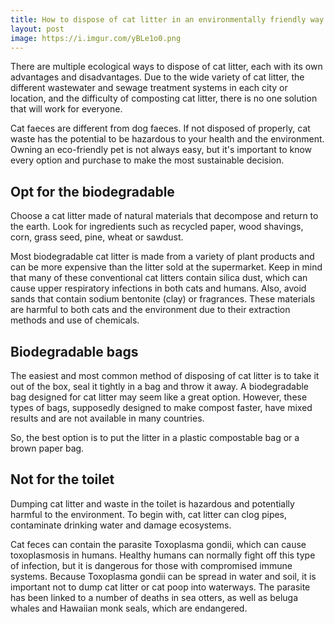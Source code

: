 ```yaml
---
title: How to dispose of cat litter in an environmentally friendly way
layout: post
image: https://i.imgur.com/yBLe1o0.png
---
```

There are multiple ecological ways to dispose of cat litter, each with its own advantages and disadvantages. Due to the wide variety of cat litter, the different wastewater and sewage treatment systems in each city or location, and the difficulty of composting cat litter, there is no one solution that will work for everyone.

Cat faeces are different from dog faeces. If not disposed of properly, cat waste has the potential to be hazardous to your health and the environment. Owning an eco-friendly pet is not always easy, but it's important to know every option and purchase to make the most sustainable decision.

## Opt for the biodegradable

Choose a cat litter made of natural materials that decompose and return to the earth. Look for ingredients such as recycled paper, wood shavings, corn, grass seed, pine, wheat or sawdust.

Most biodegradable cat litter is made from a variety of plant products and can be more expensive than the litter sold at the supermarket. Keep in mind that many of these conventional cat litters contain silica dust, which can cause upper respiratory infections in both cats and humans. Also, avoid sands that contain sodium bentonite (clay) or fragrances. These materials are harmful to both cats and the environment due to their extraction methods and use of chemicals.

## Biodegradable bags

The easiest and most common method of disposing of cat litter is to take it out of the box, seal it tightly in a bag and throw it away. A biodegradable bag designed for cat litter may seem like a great option. However, these types of bags, supposedly designed to make compost faster, have mixed results and are not available in many countries.

So, the best option is to put the litter in a plastic compostable bag or a brown paper bag.

## Not for the toilet

Dumping cat litter and waste in the toilet is hazardous and potentially harmful to the environment. To begin with, cat litter can clog pipes, contaminate drinking water and damage ecosystems.

Cat feces can contain the parasite Toxoplasma gondii, which can cause toxoplasmosis in humans. Healthy humans can normally fight off this type of infection, but it is dangerous for those with compromised immune systems. Because Toxoplasma gondii can be spread in water and soil, it is important not to dump cat litter or cat poop into waterways. The parasite has been linked to a number of deaths in sea otters, as well as beluga whales and Hawaiian monk seals, which are endangered.
